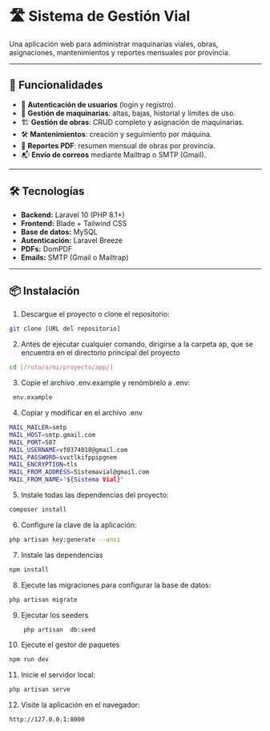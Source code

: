 # 🛣️ Sistema de Gestión Vial

Una aplicación web para administrar maquinarias viales, obras, asignaciones, mantenimientos y reportes mensuales por provincia.

---

## 🚀 Funcionalidades

- 🔐 **Autenticación de usuarios** (login y registro).
- 🚜 **Gestión de maquinarias**: altas, bajas, historial y límites de uso.
- 🏗️ **Gestión de obras**: CRUD completo y asignación de maquinarias.
- 🛠️ **Mantenimientos**: creación y seguimiento por máquina.
- 📄 **Reportes PDF**: resumen mensual de obras por provincia.
- 📬 **Envío de correos** mediante Mailtrap o SMTP (Gmail).

---

## 🛠️ Tecnologías

- **Backend:** Laravel 10 (PHP 8.1+)
- **Frontend:** Blade + Tailwind CSS
- **Base de datos:** MySQL
- **Autenticación:** Laravel Breeze
- **PDFs:** DomPDF 
- **Emails:** SMTP (Gmail o Mailtrap)
---

## 📦 Instalación


1. Descargue el proyecto o clone el repositorio:

```bash
git clone [URL del repositorio]
```
2. Antes de ejecutar cualquier comando, dirigirse a la carpeta ap,
   que se encuentra en el directorio principal del proyecto
```bash
cd [/ruta/a/mi/proyecto/app/]
```
3. Copie el archivo .env.example y renómbrelo a .env:
```bash
 env.example 
```
4. Copiar y modificar en el archivo .env 
```bash
MAIL_MAILER=smtp
MAIL_HOST=smtp.gmail.com
MAIL_PORT=587
MAIL_USERNAME=vf0374018@gmail.com
MAIL_PASSWORD=svxtlkifppipgnem
MAIL_ENCRYPTION=tls
MAIL_FROM_ADDRESS=Sistemavial@gmail.com
MAIL_FROM_NAME="${Sistema Vial}"
```
5. Instale todas las dependencias del proyecto:
```bash
composer install
```
6. Configure la clave de la aplicación:
``` bash
php artisan key:generate --ansi
```
7. Instale las dependencias 
```bash
npm install
```
8. Ejecute las migraciones para configurar la base de datos:
```bash
php artisan migrate 
```
9.  Ejecutar los seeders
```bash
    php artisan  db:seed 
```
10. Ejecute el gestor de paquetes 

```bash
npm run dev
```
11. Inicie el servidor local:

```bash
php artisan serve
```
12. Visite la aplicación en el navegador:
```bash
http://127.0.0.1:8000
```


